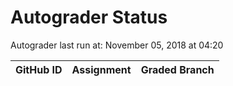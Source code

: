 # Autograder Status
Autograder last run at: November 05, 2018 at 04:20

| GitHub ID | Assignment | Graded Branch |
|-----------|------------|---------------|

